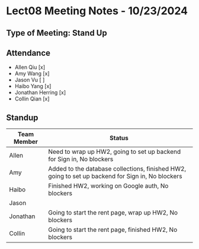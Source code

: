 # Lect08 Meeting Notes - 10/23/2024

## Type of Meeting: Stand Up

## Attendance

- Allen Qiu [x]
- Amy Wang [x]
- Jason Vu [ ]
- Haibo Yang [x]
- Jonathan Herring [x]
- Collin Qian [x]

## Standup

| Team Member | Status                                                                                            |
| ----------- | ------------------------------------------------------------------------------------------------- |
| Allen       | Need to wrap up HW2, going to set up backend for Sign in, No blockers                             |
| Amy         | Added to the database collections, finished HW2, going to set up backend for Sign in, No blockers |
| Haibo       | Finished HW2, working on Google auth, No blockers                                                 |
| Jason       |                                                                                                   |
| Jonathan    | Going to start the rent page, wrap up HW2, No blockers                                            |
| Collin      | Going to start the rent page, finished HW2, No blockers                                           |
